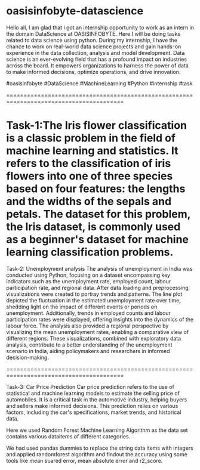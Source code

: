# oasisinfobyte-datascience

Hello all, I am glad that i got an internship opportunity to work as an intern in the domain DataScience at OASISINFOBYTE. Here I will be doing tasks related to data science using python. During my internship, I have the chance to work on real-world data science projects and gain hands-on experience in the data collection, analysis and model development. Data science is an ever-evolving field that has a profound impact on industries across the board. It empowers organizations to harness the power of data to make informed decisions, optimize operations, and drive innovation.

#oasisinfobyte #DataScience #MachineLearning #Python #internship #task

========================================================================================

Task-1:The Iris flower classification is a classic problem in the field of machine learning and statistics. It refers to the classification of iris flowers into one of three species based on four features: the lengths and the widths of the sepals and petals. The dataset for this problem, the Iris dataset, is commonly used as a beginner's dataset for machine learning classification problems.
========================================================================================

Task-2: Unemployment analysis The analysis of unemployment in India was conducted using Python, focusing on a dataset encompassing key indicators such as the unemployment rate, employed count, labour participation rate, and regional data. After data loading and preprocessing, visualizations were created to portray trends and patterns. The line plot depicted the fluctuation in the estimated unemployment rate over time, shedding light on the impact of different events or periods on unemployment. Additionally, trends in employed counts and labour participation rates were displayed, offering insights into the dynamics of the labour force. The analysis also provided a regional perspective by visualizing the mean unemployment rates, enabling a comparative view of different regions. These visualizations, combined with exploratory data analysis, contribute to a better understanding of the unemployment scenario in India, aiding policymakers and researchers in informed decision-making.


========================================================================================

Task-3:  Car Price Prediction Car price prediction refers to the use of statistical and machine learning models to estimate the selling price of automobiles. It is a critical task in the automotive industry, helping buyers and sellers make informed decisions. This prediction relies on various factors, including the car's specifications, market trends, and historical data.

Here we used Random Forest Machine Learning Algorithm as the data set contains various dataitems of different categories.

We had used pandas dummies to replace the string data items with integers and applied randomforest algorithm and findout the accuracy using some tools like mean suared error, mean absolute error and r2_score.
